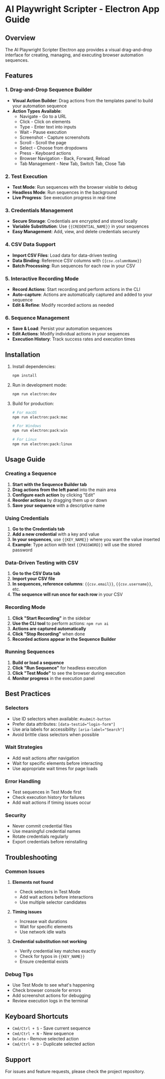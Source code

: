 # AI Playwright Scripter - Electron App Guide

## Overview

The AI Playwright Scripter Electron app provides a visual drag-and-drop interface for creating, managing, and executing browser automation sequences.

## Features

### 1. Drag-and-Drop Sequence Builder
- **Visual Action Builder**: Drag actions from the templates panel to build your automation sequence
- **Action Types Available**:
  - Navigate - Go to a URL
  - Click - Click on elements
  - Type - Enter text into inputs
  - Wait - Pause execution
  - Screenshot - Capture screenshots
  - Scroll - Scroll the page
  - Select - Choose from dropdowns
  - Press - Keyboard actions
  - Browser Navigation - Back, Forward, Reload
  - Tab Management - New Tab, Switch Tab, Close Tab

### 2. Test Execution
- **Test Mode**: Run sequences with the browser visible to debug
- **Headless Mode**: Run sequences in the background
- **Live Progress**: See execution progress in real-time

### 3. Credentials Management
- **Secure Storage**: Credentials are encrypted and stored locally
- **Variable Substitution**: Use `{{CREDENTIAL_NAME}}` in your sequences
- **Easy Management**: Add, view, and delete credentials securely

### 4. CSV Data Support
- **Import CSV Files**: Load data for data-driven testing
- **Data Binding**: Reference CSV columns with `{{csv.columnName}}`
- **Batch Processing**: Run sequences for each row in your CSV

### 5. Interactive Recording Mode
- **Record Actions**: Start recording and perform actions in the CLI
- **Auto-capture**: Actions are automatically captured and added to your sequence
- **Edit & Refine**: Modify recorded actions as needed

### 6. Sequence Management
- **Save & Load**: Persist your automation sequences
- **Edit Actions**: Modify individual actions in your sequences
- **Execution History**: Track success rates and execution times

## Installation

1. Install dependencies:
   ```bash
   npm install
   ```

2. Run in development mode:
   ```bash
   npm run electron:dev
   ```

3. Build for production:
   ```bash
   # For macOS
   npm run electron:pack:mac
   
   # For Windows
   npm run electron:pack:win
   
   # For Linux
   npm run electron:pack:linux
   ```

## Usage Guide

### Creating a Sequence

1. **Start with the Sequence Builder tab**
2. **Drag actions from the left panel** into the main area
3. **Configure each action** by clicking "Edit"
4. **Reorder actions** by dragging them up or down
5. **Save your sequence** with a descriptive name

### Using Credentials

1. **Go to the Credentials tab**
2. **Add a new credential** with a key and value
3. **In your sequences**, use `{{KEY_NAME}}` where you want the value inserted
4. **Example**: Type action with text `{{PASSWORD}}` will use the stored password

### Data-Driven Testing with CSV

1. **Go to the CSV Data tab**
2. **Import your CSV file**
3. **In sequences, reference columns**: `{{csv.email}}`, `{{csv.username}}`, etc.
4. **The sequence will run once for each row** in your CSV

### Recording Mode

1. **Click "Start Recording"** in the sidebar
2. **Use the CLI tool** to perform actions: `npm run ai`
3. **Actions are captured automatically**
4. **Click "Stop Recording"** when done
5. **Recorded actions appear in the Sequence Builder**

### Running Sequences

1. **Build or load a sequence**
2. **Click "Run Sequence"** for headless execution
3. **Click "Test Mode"** to see the browser during execution
4. **Monitor progress** in the execution panel

## Best Practices

### Selectors
- Use ID selectors when available: `#submit-button`
- Prefer data attributes: `[data-testid="login-form"]`
- Use aria labels for accessibility: `[aria-label="Search"]`
- Avoid brittle class selectors when possible

### Wait Strategies
- Add wait actions after navigation
- Wait for specific elements before interacting
- Use appropriate wait times for page loads

### Error Handling
- Test sequences in Test Mode first
- Check execution history for failures
- Add wait actions if timing issues occur

### Security
- Never commit credential files
- Use meaningful credential names
- Rotate credentials regularly
- Export credentials before reinstalling

## Troubleshooting

### Common Issues

1. **Elements not found**
   - Check selectors in Test Mode
   - Add wait actions before interactions
   - Use multiple selector candidates

2. **Timing issues**
   - Increase wait durations
   - Wait for specific elements
   - Use network idle waits

3. **Credential substitution not working**
   - Verify credential key matches exactly
   - Check for typos in `{{KEY_NAME}}`
   - Ensure credential exists

### Debug Tips

- Use Test Mode to see what's happening
- Check browser console for errors
- Add screenshot actions for debugging
- Review execution logs in the terminal

## Keyboard Shortcuts

- `Cmd/Ctrl + S` - Save current sequence
- `Cmd/Ctrl + N` - New sequence
- `Delete` - Remove selected action
- `Cmd/Ctrl + D` - Duplicate selected action

## Support

For issues and feature requests, please check the project repository. 